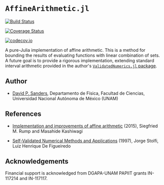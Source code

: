 # `AffineArithmetic.jl`

[![Build Status](https://travis-ci.org/dpsanders/AffineArithmetic.jl.svg?branch=master)](https://travis-ci.org/dpsanders/AffineArithmetic.jl)

[![Coverage Status](https://coveralls.io/repos/dpsanders/AffineArithmetic.jl/badge.svg?branch=master&service=github)](https://coveralls.io/github/dpsanders/AffineArithmetic.jl?branch=master)

[![codecov.io](http://codecov.io/github/dpsanders/AffineArithmetic.jl/coverage.svg?branch=master)](http://codecov.io/github/dpsanders/AffineArithmetic.jl?branch=master)

A pure-Julia implementation of affine arithmetic.
This is a method for bounding the results of evaluating functions with linear combination of sets. A future goal is to provide a rigorous implementation, extending standard interval arithmetic provided in the author's [`ValidatedNumerics.jl` package](https://github.com/dpsanders/ValidatedNumerics.jl). 


## Author

- [David P. Sanders](http://sistemas.fciencias.unam.mx/~dsanders),
Departamento de Física, Facultad de Ciencias, Universidad Nacional Autónoma de México (UNAM)


## References

- [Implementation and improvements of affine arithmetic](https://www.google.com/url?sa=t&rct=j&q=&esrc=s&source=web&cd=1&cad=rja&uact=8&ved=0ahUKEwi2icCjwv7SAhVDfiwKHbX9CfoQFggcMAA&url=http%3A%2F%2Fwww.ti3.tuhh.de%2Fpaper%2Frump%2FRuKas14.pdf&usg=AFQjCNFTxm7hWrj95AQ_MvJMihElyT6kLg&sig2=tkeMyVLfhMKB82awYAePkA&bvm=bv.151426398,d.bGg) (2015),
Siegfried M. Rump and Masahide Kashiwagi

- [Self-Validated Numerical Methods and Applications](http://citeseerx.ist.psu.edu/viewdoc/summary?doi=10.1.1.36.8089) (1997),
Jorge Stolfi, Luiz Henrique De Figueiredo

## Acknowledgements

Financial support is acknowledged from DGAPA-UNAM PAPIIT grants IN-117214 and IN-117117.
